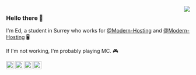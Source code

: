 <img align='right' src="https://github-readme-stats.vercel.app/api?username=Edbtvplays&show_icons=true">

### Hello there 👋
I'm Ed, a student in Surrey who works for [@Modern-Hosting](https://github.com/Modern-Hosting) and [@Modern-Hosting](https://github.com/Blairs-Brainiacs) 🖥

If I'm not working, I'm probably playing MC. 🎮

<a href="https://twitter.com/Edbtvplays">
  <img align="left" alt="Eds Twitter" width="22px" src="https://cdn.jsdelivr.net/npm/simple-icons@v3/icons/twitter.svg" />
</a>
<a href="https://www.instagram.com/edward_.brook_/">
  <img align="left" alt="Ed's Instagram" width="22px" src="https://cdn.jsdelivr.net/npm/simple-icons@3.13.0/icons/instagram.svg" />
</a>
<a href="https://steamcommunity.com/id/Edbtvplays/">
  <img align="left" alt="Ed's Steam" width="22px" src="https://cdn.jsdelivr.net/npm/simple-icons@v3/icons/steam.svg" />
</a>
<a href="https://github.com/Edbtvplays">
  <img align="left" alt="Ed's Github" width="22px" src="https://cdn.jsdelivr.net/npm/simple-icons@v3/icons/github.svg" />
</a>
